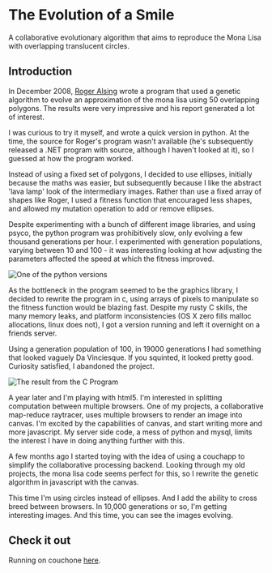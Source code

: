 The Evolution of a Smile
========================

A collaborative evolutionary algorithm that aims to reproduce the Mona Lisa with overlapping translucent circles.



Introduction
------------

In December 2008, [Roger Alsing](http://rogeralsing.com/2008/12/07/genetic-programming-evolution-of-mona-lisa/) wrote a program that used a genetic algorithm to evolve an approximation of the mona lisa using 50 overlapping polygons. The results were very impressive and his report generated a lot of interest.

I was curious to try it myself, and wrote a quick version in python. At the time, the source for Roger's program wasn't available (he's subsequently released a .NET program with source, although I haven't looked at it), so I guessed at how the program worked.

Instead of using a fixed set of polygons, I decided to use ellipses, initially because the maths was easier, but subsequently because I like the abstract 'lava lamp' look of the intermediary images. Rather than use a fixed array of shapes like Roger, I used a fitness function that encouraged less shapes, and allowed my mutation operation to add or remove ellipses.

Despite experimenting with a bunch of different image libraries, and using psyco, the python program was prohibitively slow, only evolving a few thousand generations per hour. I experimented with generation populations, varying between 10 and 100 - it was interesting looking at how adjusting the parameters affected the speed at which the fitness improved.

![One of the python versions](http://github.com/peterbraden/genetic-lisa/raw/master/images/mutation-64225.jpg)


As the bottleneck in the program seemed to be the graphics library, I decided to rewrite the program in c, using arrays of pixels to manipulate so the fitness function would be blazing fast. Despite my rusty C skills, the many memory leaks, and platform inconsistencies (OS X zero fills malloc allocations, linux does not), I got a version running and left it overnight on a friends server.

Using a generation population of 100, in 19000 generations I had something that looked vaguely Da Vinciesque. If you squinted, it looked pretty good. Curiosity satisfied, I abandoned the project.

![The result from the C Program](http://github.com/peterbraden/genetic-lisa/raw/master/images/19690.png)

A year later and I'm playing with html5. I'm interested in splitting computation between multiple browsers. One of my projects, a collaborative map-reduce raytracer, uses multiple browsers to render an image into canvas. I'm excited by the capabilities of canvas, and start writing more and more javascript. My server side code, a mess of python and mysql, limits the interest I have in doing anything further with this.

A few months ago I started toying with the idea of using a couchapp to simplify the collaborative processing backend. Looking through my old projects, the mona lisa code seems perfect for this, so I rewrite the genetic algorithm in javascript with the canvas.

This time I'm using circles instead of ellipses. And I add the ability to cross breed between browsers. In 10,000 generations or so, I'm getting interesting images. And this time, you can see the images evolving. 


Check it out
------------

Running on couchone <a href = "http://peterbraden.couchone.com/lisa/_design/lisa/index.html">here</a>.




